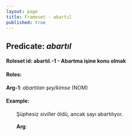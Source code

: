 ```yaml
---
layout: page
title: Frameset - abartıl
published: true
---
```

<h2>Predicate: <i>abartıl</i></h2>
<h4>Roleset id: abartıl.-1 - Abartma işine konu olmak<br>
<h4>Roles:</h4>
<b>Arg-1</b>: <i>abartılan şey/kimse</i>  (NOM) <br>
<h4>Example:</h4>
&emsp;&emsp;Şüphesiz siviller öldü, ancak sayı abartılıyor.<br><br>
&emsp;&emsp;<b>Arg</b>:  <br>

